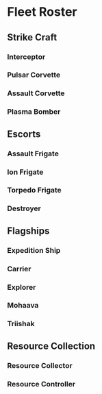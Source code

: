 # Fleet Roster

## Strike Craft

### Interceptor

### Pulsar Corvette

### Assault Corvette

### Plasma Bomber

## Escorts

### Assault Frigate

### Ion Frigate

### Torpedo Frigate

### Destroyer

## Flagships

### Expedition Ship

### Carrier

### Explorer

### Mohaava

### Triishak

## Resource Collection

### Resource Collector

### Resource Controller
